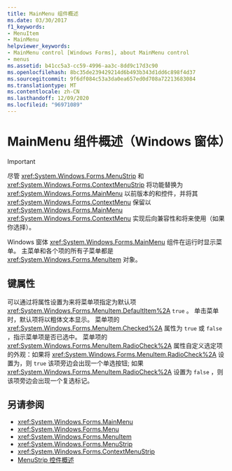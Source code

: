 ```yaml
---
title: MainMenu 组件概述
ms.date: 03/30/2017
f1_keywords:
- MenuItem
- MainMenu
helpviewer_keywords:
- MainMenu control [Windows Forms], about MainMenu control
- menus
ms.assetid: b41cc5a3-cc59-4996-aa3c-8dd9c17d3c90
ms.openlocfilehash: 8bc35de239429214d6b493b343d1dd6c898f4d37
ms.sourcegitcommit: 9f6df084c53a3da0ea657ed0d708a72213683084
ms.translationtype: MT
ms.contentlocale: zh-CN
ms.lasthandoff: 12/09/2020
ms.locfileid: "96971089"
---
```

# <a name="mainmenu-component-overview-windows-forms"></a>MainMenu 组件概述（Windows 窗体）
> [!IMPORTANT]
> 尽管 <xref:System.Windows.Forms.MenuStrip> 和 <xref:System.Windows.Forms.ContextMenuStrip> 将功能替换为 <xref:System.Windows.Forms.MainMenu> 以前版本的和控件，并将其 <xref:System.Windows.Forms.ContextMenu> 保留以 <xref:System.Windows.Forms.MainMenu> <xref:System.Windows.Forms.ContextMenu> 实现后向兼容性和将来使用（如果你选择）。  
  
 Windows 窗体 <xref:System.Windows.Forms.MainMenu> 组件在运行时显示菜单。 主菜单和各个项的所有子菜单都是 <xref:System.Windows.Forms.MenuItem> 对象。  
  
## <a name="key-properties"></a>键属性  
 可以通过将属性设置为来将菜单项指定为默认项 <xref:System.Windows.Forms.MenuItem.DefaultItem%2A> `true` 。 单击菜单时，默认项将以粗体文本显示。 菜单项的 <xref:System.Windows.Forms.MenuItem.Checked%2A> 属性为 `true` 或 `false` ，指示菜单项是否已选中。 菜单项的 <xref:System.Windows.Forms.MenuItem.RadioCheck%2A> 属性自定义选定项的外观：如果将 <xref:System.Windows.Forms.MenuItem.RadioCheck%2A> 设置为，则 `true` 该项旁边会出现一个单选按钮; 如果 <xref:System.Windows.Forms.MenuItem.RadioCheck%2A> 设置为 `false` ，则该项旁边会出现一个复选标记。  
  
## <a name="see-also"></a>另请参阅

- <xref:System.Windows.Forms.MainMenu>
- <xref:System.Windows.Forms.Menu>
- <xref:System.Windows.Forms.MenuItem>
- <xref:System.Windows.Forms.MenuStrip>
- <xref:System.Windows.Forms.ContextMenuStrip>
- [MenuStrip 控件概述](menustrip-control-overview-windows-forms.md)
